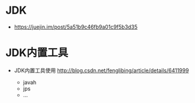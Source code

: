 # JDK

- <https://juejin.im/post/5a51b9c46fb9a01c9f5b3d35>

# JDK内置工具

- JDK内置工具使用 <http://blog.csdn.net/fenglibing/article/details/6411999>

  - javah
  - jps
  - ...
